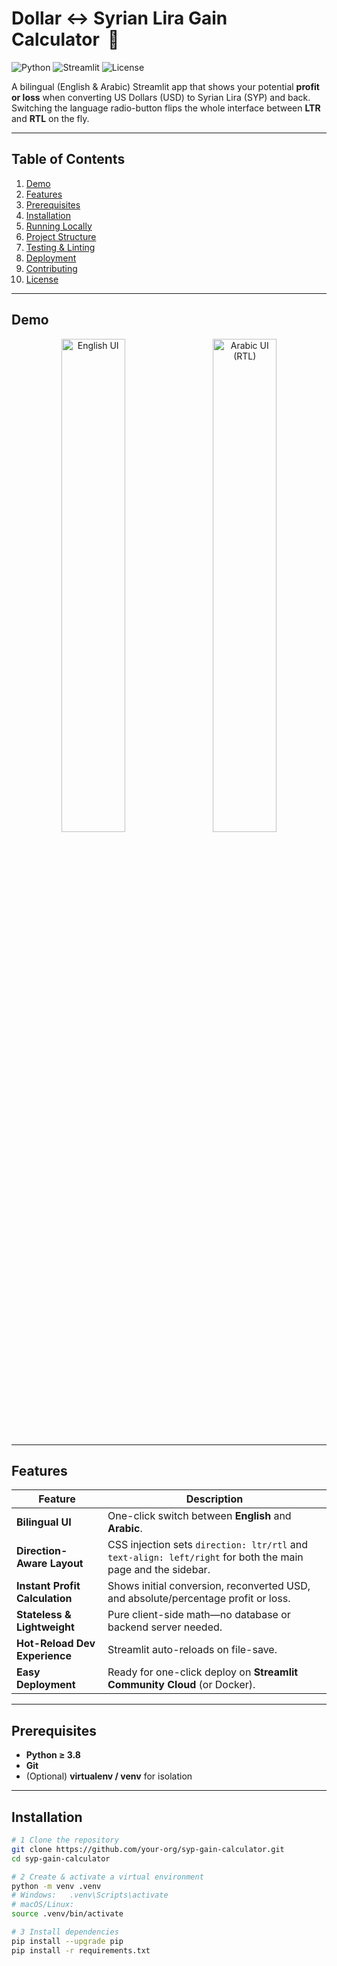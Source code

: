 # Dollar ↔ Syrian Lira Gain Calculator&nbsp;&nbsp;💱

![Python](https://img.shields.io/badge/python-3.8%2B-blue)
![Streamlit](https://img.shields.io/badge/streamlit-1.x-red)
![License](https://img.shields.io/badge/license-MIT-green)

A bilingual (English & Arabic) Streamlit app that shows your potential **profit or loss** when converting US Dollars (USD) to Syrian Lira (SYP) and back.  
Switching the language radio-button flips the whole interface between **LTR** and **RTL** on the fly.

---

## Table of Contents
1. [Demo](#demo)
2. [Features](#features)
3. [Prerequisites](#prerequisites)
4. [Installation](#installation)
5. [Running Locally](#running-locally)
6. [Project Structure](#project-structure)
7. [Testing & Linting](#testing--linting)
8. [Deployment](#deployment)
9. [Contributing](#contributing)
10. [License](#license)

---

## Demo
<p align="center">
  <img src="docs/screenshot_en.png" alt="English UI" width="45%">
  &nbsp;&nbsp;
  <img src="docs/screenshot_ar.png" alt="Arabic UI (RTL)" width="45%">
</p>

---

## Features

| Feature | Description |
|---------|-------------|
| **Bilingual UI** | One-click switch between **English** and **Arabic**. |
| **Direction-Aware Layout** | CSS injection sets `direction: ltr/rtl` and `text-align: left/right` for both the main page and the sidebar. |
| **Instant Profit Calculation** | Shows initial conversion, reconverted USD, and absolute/percentage profit or loss. |
| **Stateless & Lightweight** | Pure client-side math—no database or backend server needed. |
| **Hot-Reload Dev Experience** | Streamlit auto-reloads on file-save. |
| **Easy Deployment** | Ready for one-click deploy on **Streamlit Community Cloud** (or Docker). |

---

## Prerequisites

* **Python ≥ 3.8**
* **Git**
* (Optional) **virtualenv / venv** for isolation

---

## Installation

```bash
# 1 Clone the repository
git clone https://github.com/your-org/syp-gain-calculator.git
cd syp-gain-calculator

# 2 Create & activate a virtual environment
python -m venv .venv
# Windows:   .venv\Scripts\activate
# macOS/Linux:
source .venv/bin/activate

# 3 Install dependencies
pip install --upgrade pip
pip install -r requirements.txt
